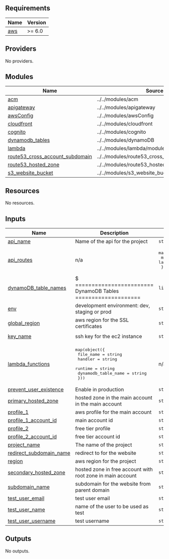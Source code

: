 ## Requirements

| Name                                                   | Version |
| ------------------------------------------------------ | ------- |
| <a name="requirement_aws"></a> [aws](#requirement_aws) | >= 6.0  |

## Providers

No providers.

## Modules

| Name                                                                                                                             | Source                                        | Version |
| -------------------------------------------------------------------------------------------------------------------------------- | --------------------------------------------- | ------- |
| <a name="module_acm"></a> [acm](#module_acm)                                                                                     | ../../modules/acm                             | n/a     |
| <a name="module_apigateway"></a> [apigateway](#module_apigateway)                                                                | ../../modules/apigateway                      | n/a     |
| <a name="module_awsConfig"></a> [awsConfig](#module_awsConfig)                                                                   | ../../modules/awsConfig                       | n/a     |
| <a name="module_cloudfront"></a> [cloudfront](#module_cloudfront)                                                                | ../../modules/cloudfront                      | n/a     |
| <a name="module_cognito"></a> [cognito](#module_cognito)                                                                         | ../../modules/cognito                         | n/a     |
| <a name="module_dynamodb_tables"></a> [dynamodb_tables](#module_dynamodb_tables)                                                 | ../../modules/dynamoDB                        | n/a     |
| <a name="module_lambda"></a> [lambda](#module_lambda)                                                                            | ../../modules/lambda/modules/dynamoDB         | n/a     |
| <a name="module_route53_cross_account_subdomain"></a> [route53_cross_account_subdomain](#module_route53_cross_account_subdomain) | ../../modules/route53_cross_account_subdomain | n/a     |
| <a name="module_route53_hosted_zone"></a> [route53_hosted_zone](#module_route53_hosted_zone)                                     | ../../modules/route53_hosted_zone             | n/a     |
| <a name="module_s3_website_bucket"></a> [s3_website_bucket](#module_s3_website_bucket)                                           | ../../modules/s3_website_bucket               | n/a     |

## Resources

No resources.

## Inputs

| Name                                                                                                   | Description                                                                                                                            | Type                                                                                         | Default                      | Required |
| ------------------------------------------------------------------------------------------------------ | -------------------------------------------------------------------------------------------------------------------------------------- | -------------------------------------------------------------------------------------------- | ---------------------------- | :------: |
| <a name="input_api_name"></a> [api_name](#input_api_name)                                              | Name of the api for the project                                                                                                        | `string`                                                                                     | n/a                          |   yes    |
| <a name="input_api_routes"></a> [api_routes](#input_api_routes)                                        | n/a                                                                                                                                    | <pre>map(object({<br/> methods = map(string) # method => lambda_function_name<br/> }))</pre> | n/a                          |   yes    |
| <a name="input_dynamoDB_table_names"></a> [dynamoDB_table_names](#input_dynamoDB_table_names)          | $ ======================== DynamoDB Tables ====================                                                                        | `list(string)`                                                                               | n/a                          |   yes    |
| <a name="input_env"></a> [env](#input_env)                                                             | development environment: dev, staging or prod                                                                                          | `string`                                                                                     | n/a                          |   yes    |
| <a name="input_global_region"></a> [global_region](#input_global_region)                               | aws region for the SSL certificates                                                                                                    | `string`                                                                                     | n/a                          |   yes    |
| <a name="input_key_name"></a> [key_name](#input_key_name)                                              | ssh key for the ec2 instance                                                                                                           | `string`                                                                                     | `"uwc-booking-app_sshkey"`   |    no    |
| <a name="input_lambda_functions"></a> [lambda_functions](#input_lambda_functions)                      | <pre>map(object({<br/> file_name = string<br/> handler = string<br/> runtime = string<br/> dynamodb_table_name = string<br/> }))</pre> | n/a                                                                                          | yes                          |
| <a name="input_prevent_user_existence"></a> [prevent_user_existence](#input_prevent_user_existence)    | Enable in production                                                                                                                   | `string`                                                                                     | n/a                          |   yes    |
| <a name="input_primary_hosted_zone"></a> [primary_hosted_zone](#input_primary_hosted_zone)             | hosted zone in the main account in the main account                                                                                    | `string`                                                                                     | `"fabian-portfolio.net"`     |    no    |
| <a name="input_profile_1"></a> [profile_1](#input_profile_1)                                           | aws profile for the main account                                                                                                       | `string`                                                                                     | n/a                          |   yes    |
| <a name="input_profile_1_account_id"></a> [profile_1_account_id](#input_profile_1_account_id)          | main account id                                                                                                                        | `string`                                                                                     | `"875431507944"`             |    no    |
| <a name="input_profile_2"></a> [profile_2](#input_profile_2)                                           | free tier profile                                                                                                                      | `string`                                                                                     | n/a                          |   yes    |
| <a name="input_profile_2_account_id"></a> [profile_2_account_id](#input_profile_2_account_id)          | free tier account id                                                                                                                   | `string`                                                                                     | `"157489943321"`             |    no    |
| <a name="input_project_name"></a> [project_name](#input_project_name)                                  | The name of the project                                                                                                                | `string`                                                                                     | n/a                          |   yes    |
| <a name="input_redirect_subdomain_name"></a> [redirect_subdomain_name](#input_redirect_subdomain_name) | redirect to for the website                                                                                                            | `string`                                                                                     | n/a                          |   yes    |
| <a name="input_region"></a> [region](#input_region)                                                    | aws region for the project                                                                                                             | `string`                                                                                     | n/a                          |   yes    |
| <a name="input_secondary_hosted_zone"></a> [secondary_hosted_zone](#input_secondary_hosted_zone)       | hosted zone in free account with root zone in main account                                                                             | `string`                                                                                     | `"app.fabian-portfolio.net"` |    no    |
| <a name="input_subdomain_name"></a> [subdomain_name](#input_subdomain_name)                            | subdomain for the website from parent domain                                                                                           | `string`                                                                                     | n/a                          |   yes    |
| <a name="input_test_user_email"></a> [test_user_email](#input_test_user_email)                         | test user email                                                                                                                        | `string`                                                                                     | n/a                          |   yes    |
| <a name="input_test_user_name"></a> [test_user_name](#input_test_user_name)                            | name of the user to be used as test                                                                                                    | `string`                                                                                     | n/a                          |   yes    |
| <a name="input_test_user_username"></a> [test_user_username](#input_test_user_username)                | test username                                                                                                                          | `string`                                                                                     | n/a                          |   yes    |

## Outputs

No outputs.
